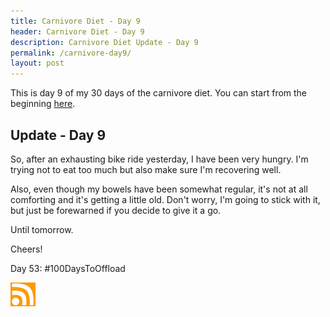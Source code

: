 ```yaml
---
title: Carnivore Diet - Day 9
header: Carnivore Diet - Day 9
description: Carnivore Diet Update - Day 9
permalink: /carnivore-day9/
layout: post
---
```


This is day 9 of my 30 days of the carnivore diet. You can start from the beginning [here](https://blog.mooreanalysis.com/carnivore/).

## Update - Day 9

So, after an exhausting bike ride yesterday, I have been very hungry. I'm trying not to eat too much but also make sure I'm recovering well.

Also, even though my bowels have been somewhat regular, it's not at all comforting and it's getting a little old. Don't worry, I'm going to stick with it, but just be forewarned if you decide to give it a go.

Until tomorrow.

Cheers!

Day 53: #100DaysToOffload

<a href="https://blog.mooreanalysis.com/feed.xml"><img src="/assets/images/rss_feed.jpg" style="opacity:1;" width="40"/></a>
